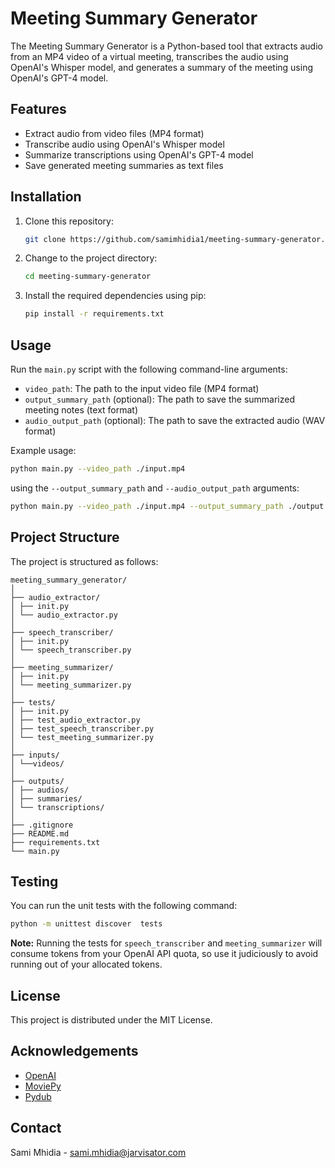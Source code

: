 # Meeting Summary Generator

The Meeting Summary Generator is a Python-based tool that extracts audio from an MP4 video of a virtual meeting, transcribes the audio using OpenAI's Whisper model, and generates a summary of the meeting using OpenAI's GPT-4 model.

## Features

- Extract audio from video files (MP4 format)
- Transcribe audio using OpenAI's Whisper model
- Summarize transcriptions using OpenAI's GPT-4 model
- Save generated meeting summaries as text files

## Installation

1. Clone this repository:
    ```bash
    git clone https://github.com/samimhidia1/meeting-summary-generator.git
    ```
2. Change to the project directory:
    
    ```bash
    cd meeting-summary-generator
    ```
3. Install the required dependencies using pip:
    ```bash
    pip install -r requirements.txt
    ```


## Usage

Run the `main.py` script with the following command-line arguments:

- `video_path`: The path to the input video file (MP4 format)
- `output_summary_path` (optional): The path to save the summarized meeting notes (text format)
- `audio_output_path` (optional): The path to save the extracted audio (WAV format)

Example usage:

```bash
python main.py --video_path ./input.mp4
```

using the `--output_summary_path` and `--audio_output_path` arguments:

```bash
python main.py --video_path ./input.mp4 --output_summary_path ./output.txt --audio_output_path ./audio.wav
```

## Project Structure

The project is structured as follows:

```
meeting_summary_generator/
│
├── audio_extractor/
│ ├── init.py
│ └── audio_extractor.py
│
├── speech_transcriber/
│ ├── init.py
│ └── speech_transcriber.py
│
├── meeting_summarizer/
│ ├── init.py
│ └── meeting_summarizer.py
│
├── tests/
│ ├── init.py
│ ├── test_audio_extractor.py
│ ├── test_speech_transcriber.py
│ └── test_meeting_summarizer.py
│
├── inputs/
│ └──videos/
│
├── outputs/
│ ├── audios/
│ ├── summaries/
│ └── transcriptions/
│
├── .gitignore
├── README.md
├── requirements.txt
└── main.py
```

## Testing

You can run the unit tests with the following command:

```bash
python -m unittest discover  tests
```


**Note:** Running the tests for `speech_transcriber` and `meeting_summarizer` will consume tokens from your OpenAI API quota, so use it judiciously to avoid running out of your allocated tokens.

## License

This project is distributed under the MIT License.

## Acknowledgements

- [OpenAI](https://openai.com)
- [MoviePy](https://zulko.github.io/moviepy)
- [Pydub](https://github.com/jiaaro/pydub)

## Contact

Sami Mhidia - sami.mhidia@jarvisator.com
